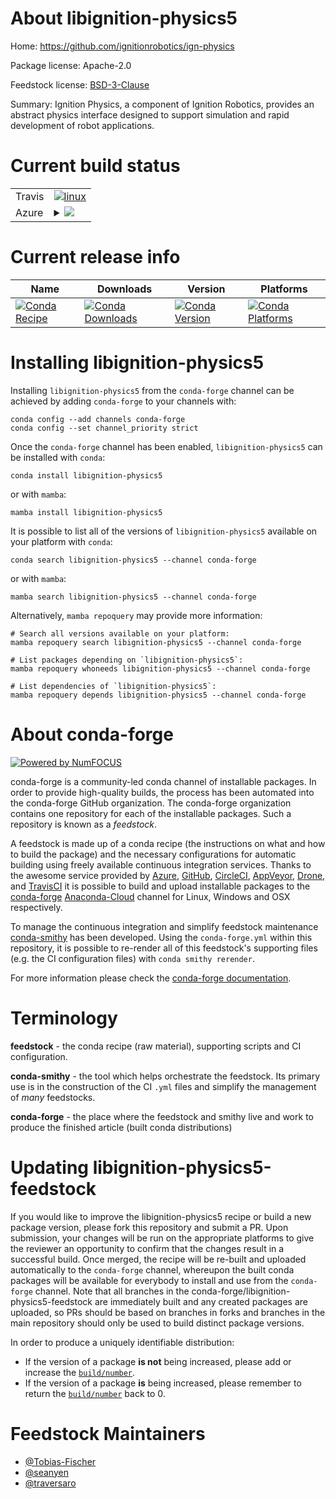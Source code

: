 About libignition-physics5
==========================

Home: https://github.com/ignitionrobotics/ign-physics

Package license: Apache-2.0

Feedstock license: [BSD-3-Clause](https://github.com/conda-forge/libignition-physics-feedstock/blob/main/LICENSE.txt)

Summary: Ignition Physics, a component of Ignition Robotics, provides an abstract physics interface designed to support simulation
and rapid development of robot applications.


Current build status
====================


<table><tr>
    <td>Travis</td>
    <td>
      <a href="https://app.travis-ci.com/conda-forge/libignition-physics-feedstock">
        <img alt="linux" src="https://img.shields.io/travis/com/conda-forge/libignition-physics-feedstock/main.svg?label=Linux">
      </a>
    </td>
  </tr>
    
  <tr>
    <td>Azure</td>
    <td>
      <details>
        <summary>
          <a href="https://dev.azure.com/conda-forge/feedstock-builds/_build/latest?definitionId=9214&branchName=main">
            <img src="https://dev.azure.com/conda-forge/feedstock-builds/_apis/build/status/libignition-physics-feedstock?branchName=main">
          </a>
        </summary>
        <table>
          <thead><tr><th>Variant</th><th>Status</th></tr></thead>
          <tbody><tr>
              <td>linux_64</td>
              <td>
                <a href="https://dev.azure.com/conda-forge/feedstock-builds/_build/latest?definitionId=9214&branchName=main">
                  <img src="https://dev.azure.com/conda-forge/feedstock-builds/_apis/build/status/libignition-physics-feedstock?branchName=main&jobName=linux&configuration=linux_64_" alt="variant">
                </a>
              </td>
            </tr><tr>
              <td>linux_aarch64</td>
              <td>
                <a href="https://dev.azure.com/conda-forge/feedstock-builds/_build/latest?definitionId=9214&branchName=main">
                  <img src="https://dev.azure.com/conda-forge/feedstock-builds/_apis/build/status/libignition-physics-feedstock?branchName=main&jobName=linux&configuration=linux_aarch64_" alt="variant">
                </a>
              </td>
            </tr><tr>
              <td>linux_ppc64le</td>
              <td>
                <a href="https://dev.azure.com/conda-forge/feedstock-builds/_build/latest?definitionId=9214&branchName=main">
                  <img src="https://dev.azure.com/conda-forge/feedstock-builds/_apis/build/status/libignition-physics-feedstock?branchName=main&jobName=linux&configuration=linux_ppc64le_" alt="variant">
                </a>
              </td>
            </tr><tr>
              <td>osx_64</td>
              <td>
                <a href="https://dev.azure.com/conda-forge/feedstock-builds/_build/latest?definitionId=9214&branchName=main">
                  <img src="https://dev.azure.com/conda-forge/feedstock-builds/_apis/build/status/libignition-physics-feedstock?branchName=main&jobName=osx&configuration=osx_64_" alt="variant">
                </a>
              </td>
            </tr><tr>
              <td>osx_arm64</td>
              <td>
                <a href="https://dev.azure.com/conda-forge/feedstock-builds/_build/latest?definitionId=9214&branchName=main">
                  <img src="https://dev.azure.com/conda-forge/feedstock-builds/_apis/build/status/libignition-physics-feedstock?branchName=main&jobName=osx&configuration=osx_arm64_" alt="variant">
                </a>
              </td>
            </tr><tr>
              <td>win_64</td>
              <td>
                <a href="https://dev.azure.com/conda-forge/feedstock-builds/_build/latest?definitionId=9214&branchName=main">
                  <img src="https://dev.azure.com/conda-forge/feedstock-builds/_apis/build/status/libignition-physics-feedstock?branchName=main&jobName=win&configuration=win_64_" alt="variant">
                </a>
              </td>
            </tr>
          </tbody>
        </table>
      </details>
    </td>
  </tr>
</table>

Current release info
====================

| Name | Downloads | Version | Platforms |
| --- | --- | --- | --- |
| [![Conda Recipe](https://img.shields.io/badge/recipe-libignition--physics5-green.svg)](https://anaconda.org/conda-forge/libignition-physics5) | [![Conda Downloads](https://img.shields.io/conda/dn/conda-forge/libignition-physics5.svg)](https://anaconda.org/conda-forge/libignition-physics5) | [![Conda Version](https://img.shields.io/conda/vn/conda-forge/libignition-physics5.svg)](https://anaconda.org/conda-forge/libignition-physics5) | [![Conda Platforms](https://img.shields.io/conda/pn/conda-forge/libignition-physics5.svg)](https://anaconda.org/conda-forge/libignition-physics5) |

Installing libignition-physics5
===============================

Installing `libignition-physics5` from the `conda-forge` channel can be achieved by adding `conda-forge` to your channels with:

```
conda config --add channels conda-forge
conda config --set channel_priority strict
```

Once the `conda-forge` channel has been enabled, `libignition-physics5` can be installed with `conda`:

```
conda install libignition-physics5
```

or with `mamba`:

```
mamba install libignition-physics5
```

It is possible to list all of the versions of `libignition-physics5` available on your platform with `conda`:

```
conda search libignition-physics5 --channel conda-forge
```

or with `mamba`:

```
mamba search libignition-physics5 --channel conda-forge
```

Alternatively, `mamba repoquery` may provide more information:

```
# Search all versions available on your platform:
mamba repoquery search libignition-physics5 --channel conda-forge

# List packages depending on `libignition-physics5`:
mamba repoquery whoneeds libignition-physics5 --channel conda-forge

# List dependencies of `libignition-physics5`:
mamba repoquery depends libignition-physics5 --channel conda-forge
```


About conda-forge
=================

[![Powered by
NumFOCUS](https://img.shields.io/badge/powered%20by-NumFOCUS-orange.svg?style=flat&colorA=E1523D&colorB=007D8A)](https://numfocus.org)

conda-forge is a community-led conda channel of installable packages.
In order to provide high-quality builds, the process has been automated into the
conda-forge GitHub organization. The conda-forge organization contains one repository
for each of the installable packages. Such a repository is known as a *feedstock*.

A feedstock is made up of a conda recipe (the instructions on what and how to build
the package) and the necessary configurations for automatic building using freely
available continuous integration services. Thanks to the awesome service provided by
[Azure](https://azure.microsoft.com/en-us/services/devops/), [GitHub](https://github.com/),
[CircleCI](https://circleci.com/), [AppVeyor](https://www.appveyor.com/),
[Drone](https://cloud.drone.io/welcome), and [TravisCI](https://travis-ci.com/)
it is possible to build and upload installable packages to the
[conda-forge](https://anaconda.org/conda-forge) [Anaconda-Cloud](https://anaconda.org/)
channel for Linux, Windows and OSX respectively.

To manage the continuous integration and simplify feedstock maintenance
[conda-smithy](https://github.com/conda-forge/conda-smithy) has been developed.
Using the ``conda-forge.yml`` within this repository, it is possible to re-render all of
this feedstock's supporting files (e.g. the CI configuration files) with ``conda smithy rerender``.

For more information please check the [conda-forge documentation](https://conda-forge.org/docs/).

Terminology
===========

**feedstock** - the conda recipe (raw material), supporting scripts and CI configuration.

**conda-smithy** - the tool which helps orchestrate the feedstock.
                   Its primary use is in the construction of the CI ``.yml`` files
                   and simplify the management of *many* feedstocks.

**conda-forge** - the place where the feedstock and smithy live and work to
                  produce the finished article (built conda distributions)


Updating libignition-physics5-feedstock
=======================================

If you would like to improve the libignition-physics5 recipe or build a new
package version, please fork this repository and submit a PR. Upon submission,
your changes will be run on the appropriate platforms to give the reviewer an
opportunity to confirm that the changes result in a successful build. Once
merged, the recipe will be re-built and uploaded automatically to the
`conda-forge` channel, whereupon the built conda packages will be available for
everybody to install and use from the `conda-forge` channel.
Note that all branches in the conda-forge/libignition-physics5-feedstock are
immediately built and any created packages are uploaded, so PRs should be based
on branches in forks and branches in the main repository should only be used to
build distinct package versions.

In order to produce a uniquely identifiable distribution:
 * If the version of a package **is not** being increased, please add or increase
   the [``build/number``](https://docs.conda.io/projects/conda-build/en/latest/resources/define-metadata.html#build-number-and-string).
 * If the version of a package **is** being increased, please remember to return
   the [``build/number``](https://docs.conda.io/projects/conda-build/en/latest/resources/define-metadata.html#build-number-and-string)
   back to 0.

Feedstock Maintainers
=====================

* [@Tobias-Fischer](https://github.com/Tobias-Fischer/)
* [@seanyen](https://github.com/seanyen/)
* [@traversaro](https://github.com/traversaro/)

